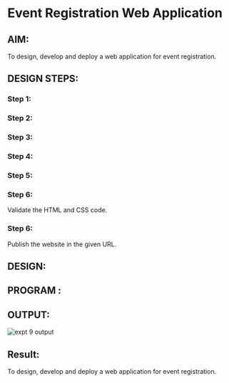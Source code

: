 # Event Registration Web Application

## AIM:
To design, develop and deploy a web application for event registration.

## DESIGN STEPS:

### Step 1:


### Step 2:


### Step 3:


### Step 4:


### Step 5:

### Step 6:

Validate the HTML and CSS code.

### Step 6:

Publish the website in the given URL.

## DESIGN:

## PROGRAM :

## OUTPUT:

![expt 9 output](https://user-images.githubusercontent.com/118708467/215232598-ce09cd9e-8073-4193-8399-c9980ab0626f.jpeg)

## Result:
To design, develop and deploy a web application for event registration.
